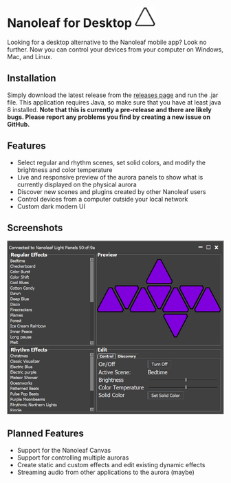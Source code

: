 # Nanoleaf for Desktop <img src = "images/logo.png" width=48></img>
Looking for a desktop alternative to the Nanoleaf mobile app? Look no further. Now you can control your devices from your computer on Windows, Mac, and Linux.

## Installation
Simply download the latest release from the [releases page](https://github.com/rowak/nanoleaf-desktop/releases) and run the .jar file. This application requires Java, so make sure that you have at least java 8 installed. **Note that this is currently a pre-release and there are likely bugs. Please report any problems you find by creating a new issue on GitHub.**

## Features
- Select regular and rhythm scenes, set solid colors, and modify the brightness and color temperature
- Live and responsive preview of the aurora panels to show what is currently displayed on the physical aurora
- Discover new scenes and plugins created by other Nanoleaf users
- Control devices from a computer outside your local network
- Custom dark modern UI

## Screenshots
![](images/appMain.png)

## Planned Features
- Support for the Nanoleaf Canvas
- Support for controlling multiple auroras
- Create static and custom effects and edit existing dynamic effects
- Streaming audio from other applications to the aurora (maybe)
